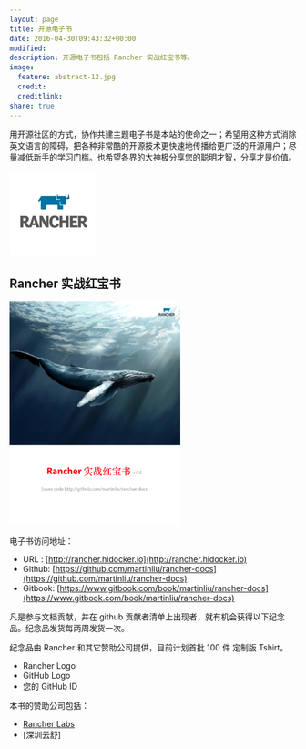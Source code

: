 ```yaml
---
layout: page
title: 开源电子书
date: 2016-04-30T09:43:32+00:00
modified:
description: 开源电子书包括 Rancher 实战红宝书等。
image:
  feature: abstract-12.jpg
  credit:
  creditlink:
share: true
---
```


用开源社区的方式，协作共建主题电子书是本站的使命之一；希望用这种方式消除英文语言的障碍，把各种非常酷的开源技术更快速地传播给更广泛的开源用户；尽量减低新手的学习门槛。也希望各界的大神极分享您的聪明才智，分享才是价值。

![Rancher_Logo](media/Rancher_Logo-2.jpg)




## Rancher 实战红宝书

[![cover-Rancher-docs](media/cover-Rancher-docs.png)](http://rancher.hidocker.io/)

电子书访问地址：

- URL : [http://rancher.hidocker.io](http://rancher.hidocker.io)
- Github: [https://github.com/martinliu/rancher-docs](https://github.com/martinliu/rancher-docs)
- Gitbook: [https://www.gitbook.com/book/martinliu/rancher-docs](https://www.gitbook.com/book/martinliu/rancher-docs)

凡是参与文档贡献，并在 github 贡献者清单上出现者，就有机会获得以下纪念品。纪念品发货每两周发货一次。

纪念品由 Rancher 和其它赞助公司提供，目前计划首批 100 件 定制版 Tshirt。

* Rancher Logo 
* GitHub Logo 
* 您的 GitHub ID

本书的赞助公司包括：

*  [Rancher Labs](http://www.rancher.com)
*  [深圳云舒]


